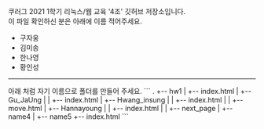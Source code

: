 쿠러그 2021 1학기 리눅스/웹 교육 '4조' 깃허브 저장소입니다.  
이 파일 확인하신 분은 아래에 이름 적어주세요.

- 구자웅
- 김미송
- 한나영
- 황인성

<hr/>
아래 처럼 자기 이름으로 폴더를 만들어 주세요.  
```
.  
+-- hw1  
|  +-- index.html  
|  +-- Gu_JaUng  
|  |  +-- index.html  
|  +-- Hwang_insung
|  |  +-- index.html
|  |  +-- move.html
|  +-- Hannayoung 
|  |  +-- index.html
|  |  +-- next_page 
|  +-- name4  
|  +-- name5  
+-- index.html  
```
